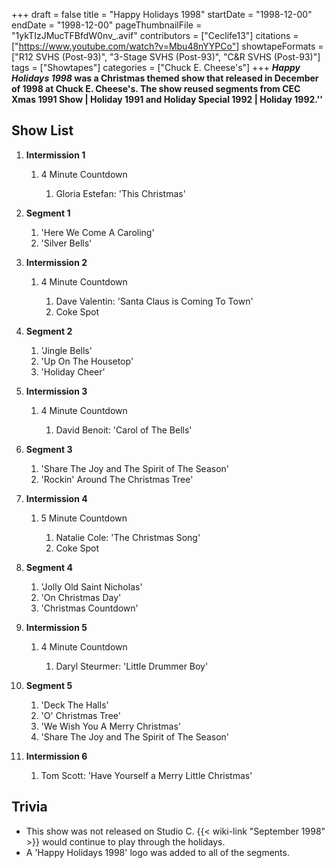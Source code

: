 +++
draft = false
title = "Happy Holidays 1998"
startDate = "1998-12-00"
endDate = "1998-12-00"
pageThumbnailFile = "1ykTIzJMucTFBfdW0nv_.avif"
contributors = ["Ceclife13"]
citations = ["https://www.youtube.com/watch?v=Mbu48nYYPCo"]
showtapeFormats = ["R12 SVHS (Post-93)", "3-Stage SVHS (Post-93)", "C&R SVHS (Post-93)"]
tags = ["Showtapes"]
categories = ["Chuck E. Cheese's"]
+++
***Happy Holidays 1998* was a Christmas themed show that released in December of 1998 at Chuck E. Cheese's. The show reused segments from CEC Xmas 1991 Show | Holiday 1991 and Holiday Special 1992 | Holiday 1992.''**

## Show List

1. **Intermission 1**

   1. 4 Minute Countdown

      1. Gloria Estefan: 'This Christmas'
2. **Segment 1**

   1. 'Here We Come A Caroling'
   2. 'Silver Bells'
3. **Intermission 2**

   1. 4 Minute Countdown

      1. Dave Valentin: 'Santa Claus is Coming To Town'
      2. Coke Spot
4. **Segment 2**

   1. 'Jingle Bells'
   2. 'Up On The Housetop'
   3. 'Holiday Cheer'
5. **Intermission 3**

   1. 4 Minute Countdown

      1. David Benoit: 'Carol of The Bells'
6. **Segment 3**

   1. 'Share The Joy and The Spirit of The Season'
   2. 'Rockin' Around The Christmas Tree'
7. **Intermission 4**

   1. 5 Minute Countdown

      1. Natalie Cole: 'The Christmas Song'
      2. Coke Spot
8. **Segment 4**

   1. 'Jolly Old Saint Nicholas'
   2. 'On Christmas Day'
   3. 'Christmas Countdown'
9. **Intermission 5**

   1. 4 Minute Countdown

      1. Daryl Steurmer: 'Little Drummer Boy'
10. **Segment 5**

    1. 'Deck The Halls'
    2. 'O' Christmas Tree'
    3. 'We Wish You A Merry Christmas'
    4. 'Share The Joy and The Spirit of The Season'
11. **Intermission 6**

    1. Tom Scott: 'Have Yourself a Merry Little Christmas'

## Trivia

* This show was not released on Studio C. {{< wiki-link "September 1998" >}} would continue to play through the holidays.
* A 'Happy Holidays 1998' logo was added to all of the segments.
